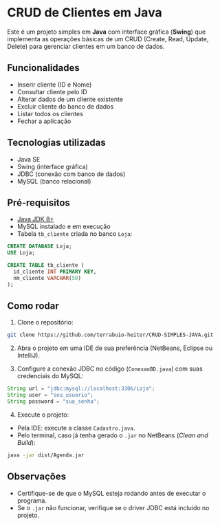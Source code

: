 # CRUD de Clientes em Java

Este é um projeto simples em **Java** com interface gráfica (**Swing**) que implementa as operações básicas de um CRUD (Create, Read, Update, Delete) para gerenciar clientes em um banco de dados.

## Funcionalidades

* Inserir cliente (ID e Nome)
* Consultar cliente pelo ID
* Alterar dados de um cliente existente
* Excluir cliente do banco de dados
* Listar todos os clientes
* Fechar a aplicação

## Tecnologias utilizadas

* Java SE
* Swing (interface gráfica)
* JDBC (conexão com banco de dados)
* MySQL (banco relacional)

## Pré-requisitos

* [Java JDK 8+](https://www.oracle.com/java/technologies/downloads/)
* MySQL instalado e em execução
* Tabela `tb_cliente` criada no banco `Loja`:

```sql
CREATE DATABASE Loja;
USE Loja;

CREATE TABLE tb_cliente (
  id_cliente INT PRIMARY KEY,
  nm_cliente VARCHAR(50)
);
```

## Como rodar

1. Clone o repositório:

```bash
git clone https://github.com/terrabuio-heitor/CRUD-SIMPLES-JAVA.git
```

2. Abra o projeto em uma IDE de sua preferência (NetBeans, Eclipse ou IntelliJ).

3. Configure a conexão JDBC no código (`ConexaoBD.java`) com suas credenciais do MySQL:

```java
String url = "jdbc:mysql://localhost:3306/Loja";
String user = "seu_usuario";
String password = "sua_senha";
```

4. Execute o projeto:

* Pela IDE: execute a classe `Cadastro.java`.
* Pelo terminal, caso já tenha gerado o `.jar` no NetBeans (*Clean and Build*):

```bash
java -jar dist/Agenda.jar
```

## Observações

* Certifique-se de que o MySQL esteja rodando antes de executar o programa.
* Se o `.jar` não funcionar, verifique se o driver JDBC está incluído no projeto.